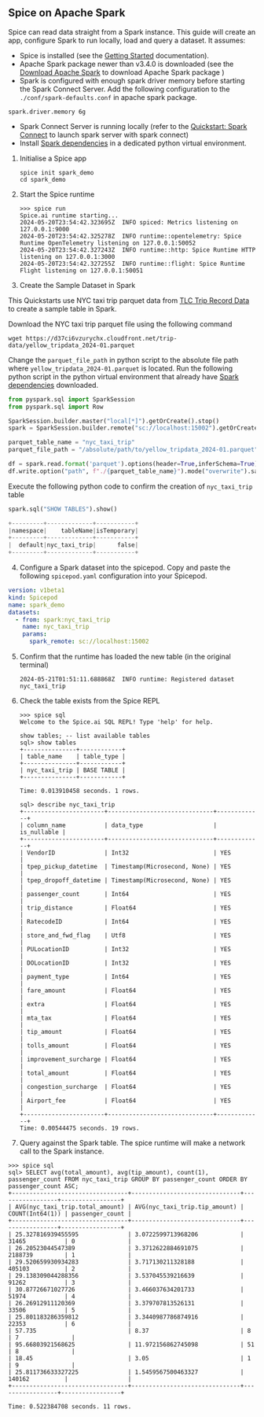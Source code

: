 ## Spice on Apache Spark

Spice can read data straight from a Spark instance. This guide will create an app, configure Spark to run locally, load and query a dataset. It assumes:

- Spice is installed (see the [Getting Started](https://docs.spiceai.org/getting-started) documentation).
- Apache Spark package newer than v3.4.0 is downloaded (see the [Download Apache Spark](https://spark.apache.org/downloads.html) to download Apache Spark package )
- Spark is configured with enough spark driver memory before starting the Spark Connect Server. Add the following configuration to the `./conf/spark-defaults.conf` in apache spark package.

```
spark.driver.memory 6g
```

- Spark Connect Server is running locally (refer to the [Quickstart: Spark Connect](https://spark.apache.org/docs/latest/api/python/getting_started/quickstart_connect.html) to launch spark server with spark connect)
- Install [Spark dependencies](https://spark.apache.org/docs/latest/api/python/getting_started/install.html#dependencies) in a dedicated python virtual environment.

1. Initialise a Spice app

   ```shell
   spice init spark_demo
   cd spark_demo
   ```

2. Start the Spice runtime

   ```shell
   >>> spice run
   Spice.ai runtime starting...
   2024-05-20T23:54:42.323695Z  INFO spiced: Metrics listening on 127.0.0.1:9000
   2024-05-20T23:54:42.325278Z  INFO runtime::opentelemetry: Spice Runtime OpenTelemetry listening on 127.0.0.1:50052
   2024-05-20T23:54:42.327243Z  INFO runtime::http: Spice Runtime HTTP listening on 127.0.0.1:3000
   2024-05-20T23:54:42.327255Z  INFO runtime::flight: Spice Runtime Flight listening on 127.0.0.1:50051
   ```

3. Create the Sample Dataset in Spark

This Quickstarts use NYC taxi trip parquet data from [TLC Trip Record Data](https://www.nyc.gov/site/tlc/about/tlc-trip-record-data.page) to create a sample table in Spark.

Download the NYC taxi trip parquet file using the following command

```shell
wget https://d37ci6vzurychx.cloudfront.net/trip-data/yellow_tripdata_2024-01.parquet
```

Change the `parquet_file_path` in python script to the absolute file path where `yellow_tripdata_2024-01.parquet` is located. Run the following python script in the python virtual environment that already have [Spark dependencies](https://spark.apache.org/docs/latest/api/python/getting_started/install.html#dependencies) downloaded.

```python
from pyspark.sql import SparkSession
from pyspark.sql import Row

SparkSession.builder.master("local[*]").getOrCreate().stop()
spark = SparkSession.builder.remote("sc://localhost:15002").getOrCreate()

parquet_table_name = "nyc_taxi_trip"
parquet_file_path = "/absolute/path/to/yellow_tripdata_2024-01.parquet"

df = spark.read.format('parquet').options(header=True,inferSchema=True).load(parquet_file_path)
df.write.option("path", f"./{parquet_table_name}").mode("overwrite").saveAsTable(parquet_table_name)
```

Execute the following python code to confirm the creation of `nyc_taxi_trip` table

```python
spark.sql("SHOW TABLES").show()

+---------+-------------+-----------+
|namespace|    tableName|isTemporary|
+---------+-------------+-----------+
|  default|nyc_taxi_trip|      false|
+---------+-------------+-----------+
```

4. Configure a Spark dataset into the spicepod. Copy and paste the following `spicepod.yaml` configuration into your Spicepod.

```yaml
version: v1beta1
kind: Spicepod
name: spark_demo
datasets:
  - from: spark:nyc_taxi_trip
    name: nyc_taxi_trip
    params:
      spark_remote: sc://localhost:15002
```

5. Confirm that the runtime has loaded the new table (in the original terminal)

   ```shell
   2024-05-21T01:51:11.688868Z  INFO runtime: Registered dataset nyc_taxi_trip
   ```

6. Check the table exists from the Spice REPL

   ```shell
   >>> spice sql
   Welcome to the Spice.ai SQL REPL! Type 'help' for help.

   show tables; -- list available tables
   sql> show tables
   +---------------+------------+
   | table_name    | table_type |
   +---------------+------------+
   | nyc_taxi_trip | BASE TABLE |
   +---------------+------------+

   Time: 0.013910458 seconds. 1 rows.
   ```

   ```shell
   sql> describe nyc_taxi_trip
   +-----------------------+------------------------------+-------------+
   | column_name           | data_type                    | is_nullable |
   +-----------------------+------------------------------+-------------+
   | VendorID              | Int32                        | YES         |
   | tpep_pickup_datetime  | Timestamp(Microsecond, None) | YES         |
   | tpep_dropoff_datetime | Timestamp(Microsecond, None) | YES         |
   | passenger_count       | Int64                        | YES         |
   | trip_distance         | Float64                      | YES         |
   | RatecodeID            | Int64                        | YES         |
   | store_and_fwd_flag    | Utf8                         | YES         |
   | PULocationID          | Int32                        | YES         |
   | DOLocationID          | Int32                        | YES         |
   | payment_type          | Int64                        | YES         |
   | fare_amount           | Float64                      | YES         |
   | extra                 | Float64                      | YES         |
   | mta_tax               | Float64                      | YES         |
   | tip_amount            | Float64                      | YES         |
   | tolls_amount          | Float64                      | YES         |
   | improvement_surcharge | Float64                      | YES         |
   | total_amount          | Float64                      | YES         |
   | congestion_surcharge  | Float64                      | YES         |
   | Airport_fee           | Float64                      | YES         |
   +-----------------------+------------------------------+-------------+
   Time: 0.00544475 seconds. 19 rows.
   ```

7. Query against the Spark table. The spice runtime will make a network call to the Spark instance.

```shell
>>> spice sql
sql> SELECT avg(total_amount), avg(tip_amount), count(1), passenger_count FROM nyc_taxi_trip GROUP BY passenger_count ORDER BY passenger_count ASC;
+---------------------------------+-------------------------------+-----------------+-----------------+
| AVG(nyc_taxi_trip.total_amount) | AVG(nyc_taxi_trip.tip_amount) | COUNT(Int64(1)) | passenger_count |
+---------------------------------+-------------------------------+-----------------+-----------------+
| 25.327816939455595              | 3.0722599713968206            | 31465           | 0               |
| 26.20523044547389               | 3.3712622884691075            | 2188739         | 1               |
| 29.520659930934283              | 3.717130211328188             | 405103          | 2               |
| 29.138309044288356              | 3.537045539216639             | 91262           | 3               |
| 30.87726671027726               | 3.466037634201733             | 51974           | 4               |
| 26.26912911120369               | 3.379707813526131             | 33506           | 5               |
| 25.801183286359812              | 3.3440987786874916            | 22353           | 6               |
| 57.735                          | 8.37                          | 8               | 7               |
| 95.66803921568625               | 11.972156862745098            | 51              | 8               |
| 18.45                           | 3.05                          | 1               | 9               |
| 25.811736633327225              | 1.5459567500463327            | 140162          |                 |
+---------------------------------+-------------------------------+-----------------+-----------------+

Time: 0.522384708 seconds. 11 rows.
```
